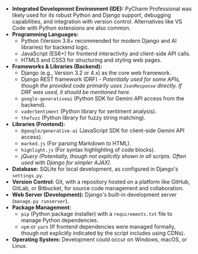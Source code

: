 *   **Integrated Development Environment (IDE):** PyCharm Professional was likely used for its robust Python and Django support, debugging capabilities, and integration with version control. Alternatives like VS Code with Python extensions are also common.
*   **Programming Languages:**
    *   Python (Version 3.8+ recommended for modern Django and AI libraries) for backend logic.
    *   JavaScript (ES6+) for frontend interactivity and client-side API calls.
    *   HTML5 and CSS3 for structuring and styling web pages.
*   **Frameworks & Libraries (Backend):**
    *   Django (e.g., Version 3.2 or 4.x) as the core web framework.
    *   Django REST framework (DRF) - *Potentially used for some APIs, though the provided code primarily uses `JsonResponse` directly. If DRF was used, it should be mentioned here.*
    *   `google-generativeai` (Python SDK for Gemini API access from the backend).
    *   `vaderSentiment` (Python library for sentiment analysis).
    *   `thefuzz` (Python library for fuzzy string matching).
*   **Libraries (Frontend):**
    *   `@google/generative-ai` (JavaScript SDK for client-side Gemini API access).
    *   `marked.js` (For parsing Markdown to HTML).
    *   `highlight.js` (For syntax highlighting of code blocks).
    *   *jQuery (Potentially, though not explicitly shown in all scripts. Often used with Django for simpler AJAX).*
*   **Database:** SQLite for local development, as configured in Django's `settings.py`.
*   **Version Control:** Git, with a repository hosted on a platform like GitHub, GitLab, or Bitbucket, for source code management and collaboration.
*   **Web Server (Development):** Django's built-in development server (`manage.py runserver`).
*   **Package Management:**
    *   `pip` (Python package installer) with a `requirements.txt` file to manage Python dependencies.
    *   `npm` or `yarn` (If frontend dependencies were managed formally, though not explicitly indicated by the script includes using CDNs).
*   **Operating System:** Development could occur on Windows, macOS, or Linux.
